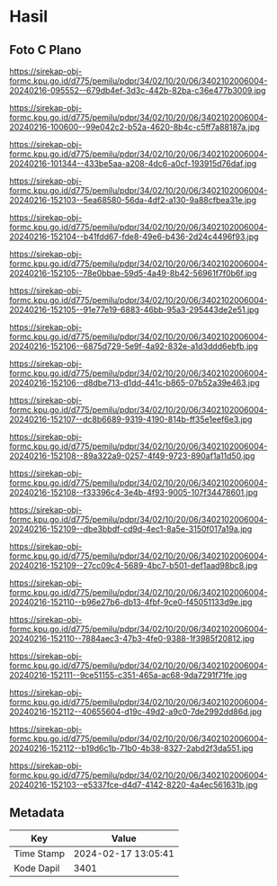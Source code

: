# Hasil

## Foto C Plano

https://sirekap-obj-formc.kpu.go.id/d775/pemilu/pdpr/34/02/10/20/06/3402102006004-20240216-095552--679db4ef-3d3c-442b-82ba-c36e477b3009.jpg

https://sirekap-obj-formc.kpu.go.id/d775/pemilu/pdpr/34/02/10/20/06/3402102006004-20240216-100600--99e042c2-b52a-4620-8b4c-c5ff7a88187a.jpg

https://sirekap-obj-formc.kpu.go.id/d775/pemilu/pdpr/34/02/10/20/06/3402102006004-20240216-101344--433be5aa-a208-4dc6-a0cf-193915d76daf.jpg

https://sirekap-obj-formc.kpu.go.id/d775/pemilu/pdpr/34/02/10/20/06/3402102006004-20240216-152103--5ea68580-56da-4df2-a130-9a88cfbea31e.jpg

https://sirekap-obj-formc.kpu.go.id/d775/pemilu/pdpr/34/02/10/20/06/3402102006004-20240216-152104--b41fdd67-fde8-49e6-b436-2d24c4496f93.jpg

https://sirekap-obj-formc.kpu.go.id/d775/pemilu/pdpr/34/02/10/20/06/3402102006004-20240216-152105--78e0bbae-59d5-4a49-8b42-56961f7f0b6f.jpg

https://sirekap-obj-formc.kpu.go.id/d775/pemilu/pdpr/34/02/10/20/06/3402102006004-20240216-152105--91e77e19-6883-46bb-95a3-295443de2e51.jpg

https://sirekap-obj-formc.kpu.go.id/d775/pemilu/pdpr/34/02/10/20/06/3402102006004-20240216-152106--6875d729-5e9f-4a92-832e-a1d3ddd6ebfb.jpg

https://sirekap-obj-formc.kpu.go.id/d775/pemilu/pdpr/34/02/10/20/06/3402102006004-20240216-152106--d8dbe713-d1dd-441c-b865-07b52a39e463.jpg

https://sirekap-obj-formc.kpu.go.id/d775/pemilu/pdpr/34/02/10/20/06/3402102006004-20240216-152107--dc8b6689-9319-4190-814b-ff35e1eef6e3.jpg

https://sirekap-obj-formc.kpu.go.id/d775/pemilu/pdpr/34/02/10/20/06/3402102006004-20240216-152108--89a322a9-0257-4f49-9723-890af1a11d50.jpg

https://sirekap-obj-formc.kpu.go.id/d775/pemilu/pdpr/34/02/10/20/06/3402102006004-20240216-152108--f33396c4-3e4b-4f93-9005-107f34478601.jpg

https://sirekap-obj-formc.kpu.go.id/d775/pemilu/pdpr/34/02/10/20/06/3402102006004-20240216-152109--dbe3bbdf-cd9d-4ec1-8a5e-3150f017a19a.jpg

https://sirekap-obj-formc.kpu.go.id/d775/pemilu/pdpr/34/02/10/20/06/3402102006004-20240216-152109--27cc09c4-5689-4bc7-b501-def1aad98bc8.jpg

https://sirekap-obj-formc.kpu.go.id/d775/pemilu/pdpr/34/02/10/20/06/3402102006004-20240216-152110--b96e27b6-db13-4fbf-9ce0-f45051133d9e.jpg

https://sirekap-obj-formc.kpu.go.id/d775/pemilu/pdpr/34/02/10/20/06/3402102006004-20240216-152110--7884aec3-47b3-4fe0-9388-1f3985f20812.jpg

https://sirekap-obj-formc.kpu.go.id/d775/pemilu/pdpr/34/02/10/20/06/3402102006004-20240216-152111--9ce51155-c351-465a-ac68-9da7291f71fe.jpg

https://sirekap-obj-formc.kpu.go.id/d775/pemilu/pdpr/34/02/10/20/06/3402102006004-20240216-152112--40655604-d19c-49d2-a9c0-7de2992dd86d.jpg

https://sirekap-obj-formc.kpu.go.id/d775/pemilu/pdpr/34/02/10/20/06/3402102006004-20240216-152112--b19d6c1b-71b0-4b38-8327-2abd2f3da551.jpg

https://sirekap-obj-formc.kpu.go.id/d775/pemilu/pdpr/34/02/10/20/06/3402102006004-20240216-152103--e5337fce-d4d7-4142-8220-4a4ec561631b.jpg


## Metadata

| Key        | Value               |
| ---------- | ------------------- |
| Time Stamp | 2024-02-17 13:05:41 |
| Kode Dapil | 3401                |




